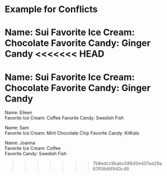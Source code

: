 # Example for Conflicts

Name: Sui 
Favorite Ice Cream: Chocolate
Favorite Candy: Ginger Candy 
<<<<<<< HEAD
=======
Name: Sui
Favorite Ice Cream: Chocolate
Favorite Candy: Ginger Candy
=======

Name: Eileen  
Favorite Ice Cream: Coffee 
Favorite Candy: Swedish Fish  

Name: Sam  
Favorite Ice Cream: Mint Chocolate Chip
Favorite Candy: KitKats

Name: Joanna  
Favorite Ice Cream: Coffee  
Favorite Candy: Swedish Fish
>>>>>>> 7b8edcc9babc08840e407ad29a63f58d6f840c48
